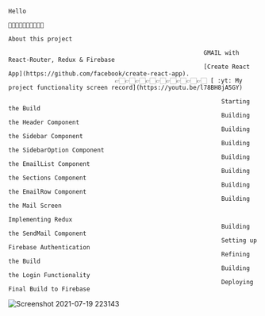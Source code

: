
                                                                            Hello
                                                                         👋🏻👋🏻👋🏻👋🏻👋🏻
                                                                      About this project
                                                                      
                                                           GMAIL with React-Router, Redux & Firebase
                                                           [Create React App](https://github.com/facebook/create-react-app).
                                  👉🏻👉🏻👉🏻👉🏻👉🏻👉🏻👉🏻👉🏻👉🏻 [ :yt: My project functionality screen record](https://youtu.be/l78BH8jA5GY)
                                                                
                                                                Starting the Build
                                                                Building the Header Component
                                                                Building the Sidebar Component
                                                                Building the SidebarOption Component
                                                                Building the EmailList Component
                                                                Building the Sections Component
                                                                Building the EmailRow Component
                                                                Building the Mail Screen
                                                                Implementing Redux
                                                                Building the SendMail Component
                                                                Setting up Firebase Authentication
                                                                Refining the Build
                                                                Building the Login Functionality
                                                                Deploying Final Build to Firebase
                                                                
                                                                

![Screenshot 2021-07-19 223143](https://user-images.githubusercontent.com/76441399/126274317-686c45ca-7c05-4a33-bd6b-b4d6864e4e54.png)

